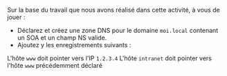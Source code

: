 Sur la base du travail que nous avons réalisé dans cette activité, à vous de jouer :

- Déclarez et créez une zone DNS pour le domaine `moi.local` contenant un SOA et un champ NS valide.
- Ajoutez y les enregistrements suivants : 

L'hôte `www` doit pointer vers l'IP `1.2.3.4`
L'hôte `intranet` doit pointer vers l'hôte `www` précédemment déclaré

